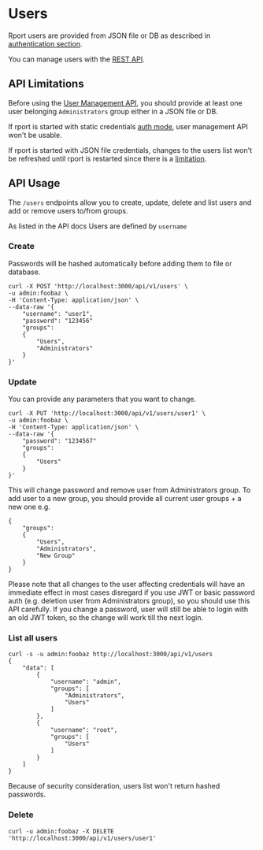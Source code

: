 # Users
Rport users are provided from JSON file or DB as described in [authentication section](https://github.com/cloudradar-monitoring/rport/blob/master/docs/no03-client-auth.md).

You can manage users with the [REST API](https://petstore.swagger.io/?url=https://raw.githubusercontent.com/cloudradar-monitoring/rport/master/api-doc.yml#/Users).

## API Limitations
Before using the [User Management API](https://petstore.swagger.io/?url=https://raw.githubusercontent.com/cloudradar-monitoring/rport/master/api-doc.yml#/Users), you should provide at least one user belonging `Administrators` group either in a JSON file or DB.

If rport is started with static credentials [auth mode](https://github.com/cloudradar-monitoring/rport/blob/master/docs/no03-client-auth.md#using-a-static-credential), user management API won't be usable.

If rport is started with JSON file credentials, changes to the users list won't be refreshed until rport is restarted since there is a [limitation](https://github.com/cloudradar-monitoring/rport/blob/master/docs/no02-api-auth.md#user-file).

## API Usage
The `/users` endpoints allow you to create, update, delete and list users and add or remove users to/from groups.

As listed in the API docs Users are defined by `username`

### Create
Passwords will be hashed automatically before adding them to file or database.
```
curl -X POST 'http://localhost:3000/api/v1/users' \
-u admin:foobaz \
-H 'Content-Type: application/json' \
--data-raw '{
    "username": "user1",
    "password": "123456"
    "groups":
    {
        "Users",
        "Administrators"
    }
}'
```
### Update
You can provide any parameters that you want to change. 
```
curl -X PUT 'http://localhost:3000/api/v1/users/user1' \
-u admin:foobaz \
-H 'Content-Type: application/json' \
--data-raw '{
    "password": "1234567"
    "groups":
    {
        "Users"
    }
}'
```
This will change password and remove user from Administrators group. To add user to a new group, you should provide all current user groups + a new one e.g.
```
{
    "groups":
    {
        "Users",
        "Administrators",
        "New Group"
    }
}
```

Please note that all changes to the user affecting credentials will have an immediate effect in most cases disregard if you use JWT or basic password auth (e.g. deletion user from Administrators group), so you should use this API carefully.
If you change a password, user will still be able to login with an old JWT token, so the change will work till the next login.

### List all users
```
curl -s -u admin:foobaz http://localhost:3000/api/v1/users
{
    "data": [
        {
            "username": "admin",
            "groups": [
                "Administrators",
                "Users"
            ]
        },
        {
            "username": "root",
            "groups": [
                "Users"
            ]
        }
    ]
}
```
Because of security consideration, users list won't return hashed passwords.
### Delete
```
curl -u admin:foobaz -X DELETE 'http://localhost:3000/api/v1/users/user1'
```
